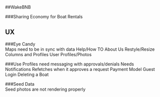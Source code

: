 ##WakeBNB

###Sharing Economy for Boat Rentals

## UX
###Eye Candy	
	Maps need to be in sync with data
	Help/How TO
	About Us
	Restyle/Resize Columns and Profiles
	User Profiles/Photos

###Use 
	Profiles need messaging with approvals/denials
		Needs Notifications
		Refetches when it approves a request
	Payment Model
	Guest Login
	Deleting a Boat

###Seed Data	
	Seed photos are not rendering properly
	
###


